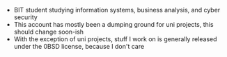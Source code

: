 - BIT student studying information systems, business analysis, and cyber security
- This account has mostly been a dumping ground for uni projects, this should change soon-ish
- With the exception of uni projects, stuff I work on is generally released under the 0BSD license, because I don't care 

